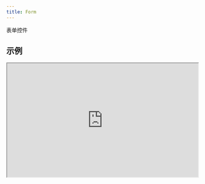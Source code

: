 ```yaml
---
title: Form
---
```


表单控件

## 示例

<div><iframe style="width: 100%; height: 300px; margin: 0;" src="https://uiexplorer.blankapp.org/slices/form-example" scrolling="no" /></div>

```jsx
<Form>
  <Form.Field>
    <TextInput
      placeholder="Email"
      keyboardType="email-address"
    />
  </Form.Field>
  <Form.Field>
    <TextInput
      placeholder="Password"
      maxLength={32}
      secureTextEntry
    />
  </Form.Field>
  <Form.Field>
    <Button
      text="Submit"
    />
  </Form.Field>
</Form>
```
